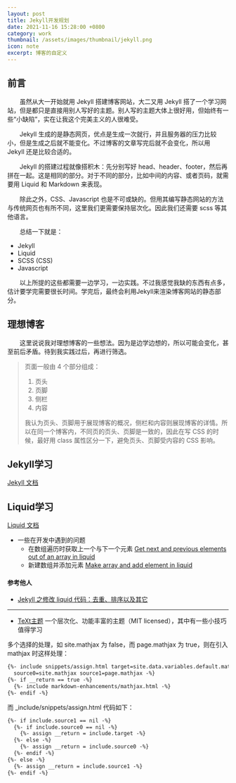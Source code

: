 ```yaml
---
layout: post
title: Jekyll开发规划
date: 2021-11-16 15:28:00 +0800
category: work
thumbnail: /assets/images/thumbnail/jekyll.png
icon: note
excerpt: 博客的自定义
---
```


<!--more-->

## 前言

&emsp;&emsp;虽然从大一开始就用 Jekyll 搭建博客网站，大二又用 Jekyll 搭了一个学习网站，但是都只是直接用别人写好的主题。别人写的主题大体上很好用，但始终有一些“小缺陷”，实在让我这个完美主义的人很难受。

&emsp;&emsp;Jekyll 生成的是静态网页，优点是生成一次就行，并且服务器的压力比较小，但是生成之后就不能变化。不过博客的文章写完后就不会变化，所以用 Jekyll 还是比较合适的。

&emsp;&emsp;Jekyll 的搭建过程就像搭积木：先分别写好 head、header、footer，然后再拼在一起。这是相同的部分。对于不同的部分，比如中间的内容、或者页码，就需要用 Liquid 和 Markdown 来表现。

&emsp;&emsp;除此之外，CSS、Javascript 也是不可或缺的。但用其编写静态网站的方法与传统网页也有所不同，这里我们更需要保持层次化。因此我们还需要 scss 等其他语言。

&emsp;&emsp;总结一下就是：

- Jekyll
- Liquid
- SCSS (CSS)
- Javascript

&emsp;&emsp;以上所提的这些都需要一边学习，一边实践。不过我感觉我缺的东西有点多，估计要学完需要很长时间。学完后，最终会利用Jekyll来渲染博客网站的静态部分。

## 理想博客

&emsp;&emsp;这里说说我对理想博客的一些想法。因为是边学边想的，所以可能会变化，甚至前后矛盾。待到我实践过后，再进行筛选。

> 页面一般由 4 个部分组成：
> 
> 1. 页头
> 2. 页脚
> 3. 侧栏
> 4. 内容
>
> 我认为页头、页脚用于展现博客的概况，侧栏和内容则展现博客的详情。所以在同一个博客内，不同页的页头、页脚是一致的，因此在写 CSS 的时候，最好用 class 属性区分一下，避免页头、页脚受内容的 CSS 影响。



## Jekyll学习

[Jekyll 文档](http://jekyllcn.com/docs/home/)

## Liquid学习

[Liquid 文档](https://liquid.bootcss.com/)

- 一些在开发中遇到的问题
  - 在数组遍历时获取上一个与下一个元素 [Get next and previous elements out of an array in liquid](https://stackoverflow.com/questions/16145061/get-next-and-previous-elements-out-of-an-array-in-liquid)
  - 新建数组并添加元素 [Make array and add element in liquid](https://twpower.github.io/228-make-array-and-add-element-in-jekyll-liquid-en)

#### 参考他人

- [Jekyll 之修改 liquid 代码：去重、排序以及其它](https://yo1995.github.io/html/jekyll-edit-liquid-1/)

---

- [TeXt主题](https://github.com/kitian616/jekyll-TeXt-theme) 一个层次化、功能丰富的主题（MIT licensed），其中有一些小技巧值得学习

多个选择的处理，如 site.mathjax 为 false，而 page.mathjax 为 true，则在引入 mathjax 时这样处理：

```html
{%- include snippets/assign.html target=site.data.variables.default.mathjax
  source0=site.mathjax source1=page.mathjax -%}
{%- if __return == true -%}
  {%- include markdown-enhancements/mathjax.html -%}
{%- endif -%}
```

而 _include/snippets/assign.html 代码如下：

```html
{%- if include.source1 == nil -%}
  {%- if include.source0 == nil -%}
    {%- assign __return = include.target -%}
  {%- else -%}
    {%- assign __return = include.source0 -%}
  {%- endif -%}
{%- else -%}
  {%- assign __return = include.source1 -%}
{%- endif -%}
```

